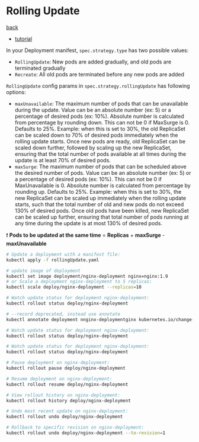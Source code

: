 # Rolling Update

[back](../README.md)

- [tutorial](https://kubernetes.io/docs/tutorials/kubernetes-basics/update/update-intro/)

In your Deployment manifest, `spec.strategy.type` has two possible values:

- `RollingUpdate`: New pods are added gradually, and old pods are terminated gradually
- `Recreate`: All old pods are terminated before any new pods are added

`RollingUpdate` config params in `spec.strategy.rollingUpdate` has following options:

- `maxUnavailable`: The maximum number of pods that can be unavailable during the update. Value can be an absolute number (ex: 5) or a percentage of desired pods (ex: 10%). Absolute number is calculated from percentage by rounding down. This can not be 0 if MaxSurge is 0. Defaults to 25%. Example: when this is set to 30%, the old ReplicaSet can be scaled down to 70% of desired pods immediately when the rolling update starts. Once new pods are ready, old ReplicaSet can be scaled down further, followed by scaling up the new ReplicaSet, ensuring that the total number of pods available at all times during the update is at least 70% of desired pods.
- `maxSurge`: The maximum number of pods that can be scheduled above the desired number of pods. Value can be an absolute number (ex: 5) or a percentage of desired pods (ex: 10%). This can not be 0 if MaxUnavailable is 0. Absolute number is calculated from percentage by rounding up. Defaults to 25%. Example: when this is set to 30%, the new ReplicaSet can be scaled up immediately when the rolling update starts, such that the total number of old and new pods do not exceed 130% of desired pods. Once old pods have been killed, new ReplicaSet can be scaled up further, ensuring that total number of pods running at any time during the update is at most 130% of desired pods.

:exclamation: **Pods to be updated at the same time** = **Replicas** + **maxSurge** - **maxUnavailable**

```bash
# Update a deployment with a manifest file:
kubectl apply -f rollingUpdate.yaml

# update image of deployment
kubectl set image deployment/nginx-deployment nginx=nginx:1.9
# or Scale a deployment nginx-deployment to 5 replicas:
kubectl scale deploy/nginx-deployment --replicas=10

# Watch update status for deployment nginx-deployment:
kubectl rollout status deploy/nginx-deployment

# --record deprecated, instead use annotate
kubectl annotate deployment nnginx-deploymentginx kubernetes.io/change-cause="version change to 1.8 to 1.9" --overwrite=true

# Watch update status for deployment nginx-deployment:
kubectl rollout status deploy/nginx-deployment

# Watch update status for deployment nginx-deployment:
kubectl rollout status deploy/nginx-deployment

# Pause deployment on nginx-deployment:
kubectl rollout pause deploy/nginx-deployment

# Resume deployment on nginx-deployment:
kubectl rollout resume deploy/nginx-deployment

# View rollout history on nginx-deployment:
kubectl rollout history deploy/nginx-deployment

# Undo most recent update on nginx-deployment:
kubectl rollout undo deploy/nginx-deployment

# Rollback to specific revision on nginx-deployment:
kubectl rollout undo deploy/nginx-deployment --to-revision=1
```
